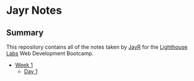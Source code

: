 # Jayr Notes

## Summary 

This repository contains all of the notes taken by [JayR](https://github.com/jayrmesa) for the [Lighthouse Labs](https://www.lighthouselabs.ca/) Web Development Bootcamp.

* [Week 1](/Week_1/)
  * [Day 1](/Week_1/Day_1/)
    